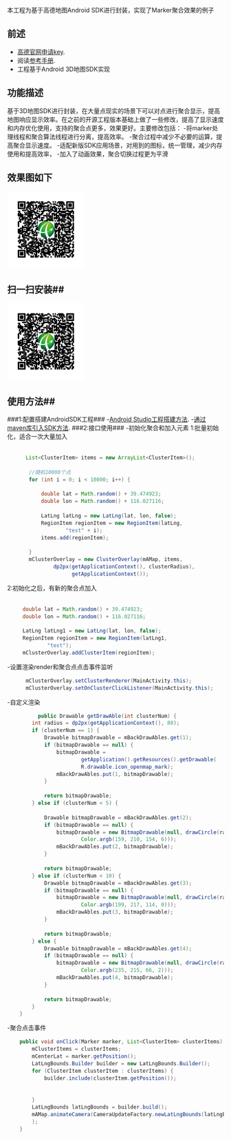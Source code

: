 本工程为基于高德地图Android SDK进行封装，实现了Marker聚合效果的例子
## 前述 ##
- [高德官网申请key](http://lbs.amap.com/dev/#/).
- 阅读[参考手册](http://a.amap.com/lbs/static/unzip/Android_Map_Doc/index.html).
- 工程基于Android 3D地图SDK实现

## 功能描述 ##
基于3D地图SDK进行封装，在大量点现实的场景下可以对点进行聚合显示，提高地图响应显示效率。在之前的开源工程版本基础上做了一些修改，提高了显示速度和内存优化使用，支持的聚合点更多，效果更好。主要修改包括：
-将marker处理线程和聚合算法线程进行分离，提高效率。
-聚合过程中减少不必要的运算，提高聚合显示速度。
-适配新版SDK应用场景，对用到的图标，统一管理，减少内存使用和提高效率，
-加入了动画效果，聚合切换过程更为平滑

## 效果图如下 ##
![Screenshot]( https://raw.githubusercontent.com/amapapi/Android_ClusterMarker/master/Resources/%E4%BA%8C%E7%BB%B4%E7%A0%81.png)  

## 扫一扫安装##
![Screenshot]( https://raw.githubusercontent.com/amapapi/Android_ClusterMarker/master/Resources/%E4%BA%8C%E7%BB%B4%E7%A0%81.png)  


## 使用方法##
###1:配置搭建AndroidSDK工程###
-[Android Studio工程搭建方法](http://lbs.amap.com/api/android-sdk/guide/creat-project/android-studio-creat-project/#add-jars).
-[通过maven库引入SDK方法](http://lbsbbs.amap.com/forum.php?mod=viewthread&tid=18786).
###2:接口使用###
-初始化聚合和加入元素
1:批量初始化，适合一次大量加入
``` java
     
      List<ClusterItem> items = new ArrayList<ClusterItem>();

       //随机10000个点
       for (int i = 0; i < 10000; i++) {

           double lat = Math.random() + 39.474923;
           double lon = Math.random() + 116.027116;

           LatLng latLng = new LatLng(lat, lon, false);
           RegionItem regionItem = new RegionItem(latLng,
                   "test" + i);
           items.add(regionItem);

       }
       mClusterOverlay = new ClusterOverlay(mAMap, items,
               dp2px(getApplicationContext(), clusterRadius),
                     getApplicationContext());
```
2:初始化之后，有新的聚合点加入
``` java
     
     double lat = Math.random() + 39.474923;
     double lon = Math.random() + 116.027116;

     LatLng latLng1 = new LatLng(lat, lon, false);
     RegionItem regionItem = new RegionItem(latLng1,
             "test");
     mClusterOverlay.addClusterItem(regionItem);
```
-设置渲染render和聚合点点击事件监听
``` java
      mClusterOverlay.setClusterRenderer(MainActivity.this);
      mClusterOverlay.setOnClusterClickListener(MainActivity.this);
```
-自定义渲染
``` java
          public Drawable getDrawAble(int clusterNum) {
        int radius = dp2px(getApplicationContext(), 80);
        if (clusterNum == 1) {
            Drawable bitmapDrawable = mBackDrawAbles.get(1);
            if (bitmapDrawable == null) {
                bitmapDrawable =
                        getApplication().getResources().getDrawable(
                        R.drawable.icon_openmap_mark);
                mBackDrawAbles.put(1, bitmapDrawable);
            }

            return bitmapDrawable;
        } else if (clusterNum < 5) {

            Drawable bitmapDrawable = mBackDrawAbles.get(2);
            if (bitmapDrawable == null) {
                bitmapDrawable = new BitmapDrawable(null, drawCircle(radius,
                        Color.argb(159, 210, 154, 6)));
                mBackDrawAbles.put(2, bitmapDrawable);
            }

            return bitmapDrawable;
        } else if (clusterNum < 10) {
            Drawable bitmapDrawable = mBackDrawAbles.get(3);
            if (bitmapDrawable == null) {
                bitmapDrawable = new BitmapDrawable(null, drawCircle(radius,
                        Color.argb(199, 217, 114, 0)));
                mBackDrawAbles.put(3, bitmapDrawable);
            }

            return bitmapDrawable;
        } else {
            Drawable bitmapDrawable = mBackDrawAbles.get(4);
            if (bitmapDrawable == null) {
                bitmapDrawable = new BitmapDrawable(null, drawCircle(radius,
                        Color.argb(235, 215, 66, 2)));
                mBackDrawAbles.put(4, bitmapDrawable);
            }

            return bitmapDrawable;
        }
    }
```
-聚合点击事件
``` java
    public void onClick(Marker marker, List<ClusterItem> clusterItems) {
        mClusterItems = clusterItems;
        mCenterLat = marker.getPosition();
        LatLngBounds.Builder builder = new LatLngBounds.Builder();
        for (ClusterItem clusterItem : clusterItems) {
            builder.include(clusterItem.getPosition());


        }
        LatLngBounds latLngBounds = builder.build();
        mAMap.animateCamera(CameraUpdateFactory.newLatLngBounds(latLngBounds, 0)
        );
    }
```